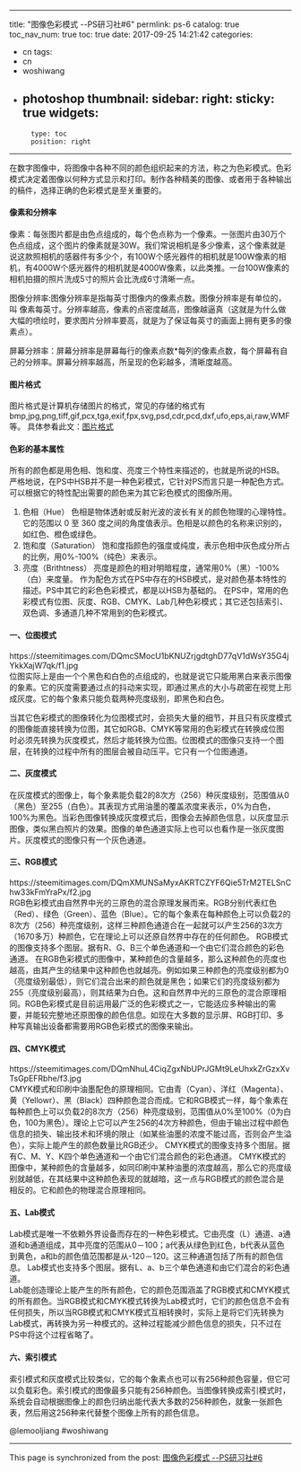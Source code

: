 
---
title: "图像色彩模式 --PS研习社#6"
permlink: ps-6
catalog: true
toc_nav_num: true
toc: true
date: 2017-09-25 14:21:42
categories:
- cn
tags:
- cn
- woshiwang
- photoshop
thumbnail: 
sidebar:
    right:
        sticky: true
widgets:
    -
        type: toc
        position: right
---


在数字图像中，将图像中各种不同的颜色组织起来的方法，称之为色彩模式。色彩模式决定着图像以何种方式显示和打印。制作各种精美的图像、或者用于各种输出的稿件，选择正确的色彩模式是至关重要的。

#### 像素和分辨率

像素：每张图片都是由色点组成的，每个色点称为一个像素。一张图片由30万个色点组成，这个图片的像素就是30W。我们常说相机是多少像素，这个像素就是说这款照相机的感器件有多少个，有100W个感光器件的相机就是100W像素的相机，有4000W个感光器件的相机就是4000W像素，以此类推。一台100W像素的相机拍摄的照片洗成5寸的照片会比洗成6寸清晰一点。

图像分辨率:图像分辨率是指每英寸图像内的像素点数。图像分辨率是有单位的，叫 像素每英寸。分辨率越高，像素的点密度越高，图像越逼真（这就是为什么做大幅的喷绘时，要求图片分辨率要高，就是为了保证每英寸的画面上拥有更多的像素点）。

屏幕分辨率：屏幕分辨率是屏幕每行的像素点数*每列的像素点数，每个屏幕有自己的分辨率。屏幕分辨率越高，所呈现的色彩越多，清晰度越高。

#### 图片格式
图片格式是计算机存储图片的格式，常见的存储的格式有bmp,jpg,png,tiff,gif,pcx,tga,exif,fpx,svg,psd,cdr,pcd,dxf,ufo,eps,ai,raw,WMF等。
具体参看此文：[图片格式](https://baike.baidu.com/item/%E5%9B%BE%E7%89%87%E6%A0%BC%E5%BC%8F/381122?fr=aladdin)

#### 色彩的基本属性

所有的颜色都是用色相、饱和度、亮度三个特性来描述的，也就是所说的HSB。严格地说，在PS中HSB并不是一种色彩模式，它针对PS而言只是一种配色方式。可以根据它的特性配出需要的颜色来为其它彩色模式的图像所用。   

1. 色相（Hue）     色相是物体透射或反射光波的波长有关的颜色物理的心理特性。它的范围以 0 至 360 度之间的角度值表示。色相是以颜色的名称来识别的，如红色、橙色或绿色。    
2. 饱和度（Saturation）     饱和度指颜色的强度或纯度，表示色相中灰色成分所占的比例，用0%-100%（纯色）来表示。    
3. 亮度（Brithtness）     亮度是颜色的相对明暗程度，通常用0%（黑）-100%（白）来度量。     作为配色方式在PS中存在的HSB模式，是对颜色基本特性的描述。PS中其它的彩色色彩模式，都是以HSB为基础的。    在PS中，常用的色彩模式有位图、灰度、RGB、CMYK、Lab几种色彩模式；其它还包括索引、双色调、多通道几种不常用到的色彩模式。

#### 一、位图模式 
<div class="pull-left">https://steemitimages.com/DQmcSMocU1bKNUZrjgdtghD77qV1dWsY35G4jYkkXajW7qk/f1.jpg</div>位图实际上是由一个个黑色和白色的点组成的，也就是说它只能用黑白来表示图像的象素。它的灰度需要通过点的抖动来实现，即通过黑点的大小与疏密在视觉上形成灰度。它的每个象素只能负载两种亮度级别，即黑色和白色。 

当其它色彩模式的图像转化为位图模式时，会损失大量的细节，并且只有灰度模式的图像能直接转换为位图，其它如RGB、CMYK等常用的色彩模式在转换成位图时必须先转换为灰度模式，然后才能转换为位图。位图模式的图像只支持一个图层，在转换的过程中所有的图层会被自动压平。它只有一个位图通道。
 
#### 二、灰度模式 
在灰度模式的图像上，每个象素能负载2的8次方（256）种灰度级别，范围值从0（黑色）至255（白色）。其表现方式用油墨的覆盖浓度来表示，0%为白色，100%为黑色。当彩色图像转换成灰度模式后，图像会去掉颜色信息，以灰度显示图像，类似黑白照片的效果。图像的单色通道实际上也可以也看作是一张灰度图片。灰度模式的图像只有一个灰色通道。

#### 三、RGB模式    

<div class="pull-left">https://steemitimages.com/DQmXMUNSaMyxAKRTCZYF6Qie5TrM2TELSnChw33kFmYraPx/f2.jpg</div> 
RGB色彩模式由自然界中光的三原色的混合原理发展而来。RGB分别代表红色（Red）、绿色（Green）、蓝色（Blue）。它的每个象素在每种颜色上可以负载2的8次方（256）种亮度级别，这样三种颜色通道合在一起就可以产生256的3次方（1670多万）种颜色，它在理论上可以还原自然界中存在的任何颜色。
   RGB模式的图像支持多个图层。据有R、G、B三个单色通道和一个由它们混合颜色的彩色通道。   在RGB色彩模式的图像中，某种颜色的含量越多，那么这种颜色的亮度也越高，由其产生的结果中这种颜色也就越亮。例如如果三种颜色的亮度级别都为0（亮度级别最低），则它们混合出来的颜色就是黑色；如果它们的亮度级别都为255（亮度级别最高），则其结果为白色。这和自然界中光的三原色的混合原理相同。RGB色彩模式是目前运用最广泛的色彩模式之一，它能适应多种输出的需要，并能较完整地还原图像的颜色信息。如现在大多数的显示屏、RGB打印、多种写真输出设备都需要用RGB色彩模式的图像来输出。 

#### 四、CMYK模式 
<div class="pull-left">https://steemitimages.com/DQmNhuL4CiqZgxNbUPrJGMt9LeUhxkZrGzxXvTsGpEFRbhe/f3.jpg</div> 
CMYK模式和印刷中油墨配色的原理相同。它由青（Cyan）、洋红（Magenta）、黄（Yellowr）、黑（Black）四种颜色混合而成。它和RGB模式一样，每个象素在每种颜色上可以负载2的8次方（256）种亮度级别，范围值从0%至100%（0为白色，100为黑色）。理论上它可以产生256的4次方种颜色，但由于输出过程中颜色信息的损失、输出技术和环境的限止（如某些油墨的浓度不能过高，否则会产生溢色），实际上能产生的颜色数量比RGB还少。  
  CMYK模式的图像支持多个图层。据有C、M、Y、K四个单色通道和一个由它们混合颜色的彩色通道。    CMYK模式的图像中，某种颜色的含量越多，如同印刷中某种油墨的浓度越高，那么它的亮度级别就越低，在其结果中这种颜色表现的就越暗，这一点与RGB模式的颜色混合是相反的。它和颜色的物理混合原理相同。

#### 五、Lab模式   

 Lab模式是唯一不依赖外界设备而存在的一种色彩模式。它由亮度（L）通道、a通道和b通道组成，其中亮度的范围从0－100；a代表从绿色到红色，b代表从蓝色到黄色，a和b的颜色值范围都是从-120－120。这三种通道包括了所有的颜色信息。    Lab模式也支持多个图层。据有L、a、b三个单色通道和由它们混合的彩色通道。  
  Lab能创造理论上能产生的所有颜色，它的颜色范围涵盖了RGB模式和CMYK模式的所有颜色。当RGB模式和CMYK模式转换为Lab模式时，它们的颜色信息不会有任何损失，所以当RGB模式和CMYK模式互相转换时，实际上是将它们先转换为Lab模式，再转换为另一种模式的。这种过程能减少颜色信息的损失，只不过在PS中将这个过程省略了。 

#### 六、索引模式   

 索引模式和灰度模式比较类似，它的每个象素点也可以有256种颜色容量，但它可以负载彩色。索引模式的图像最多只能有256种颜色。当图像转换成索引模式时，系统会自动根据图像上的颜色归纳出能代表大多数的256种颜色，就象一张颜色表，然后用这256种来代替整个图像上所有的颜色信息。

@lemooljiang #woshiwang

- - -

This page is synchronized from the post: [图像色彩模式 --PS研习社#6](https://steemit.com/@lemooljiang/ps-6)
